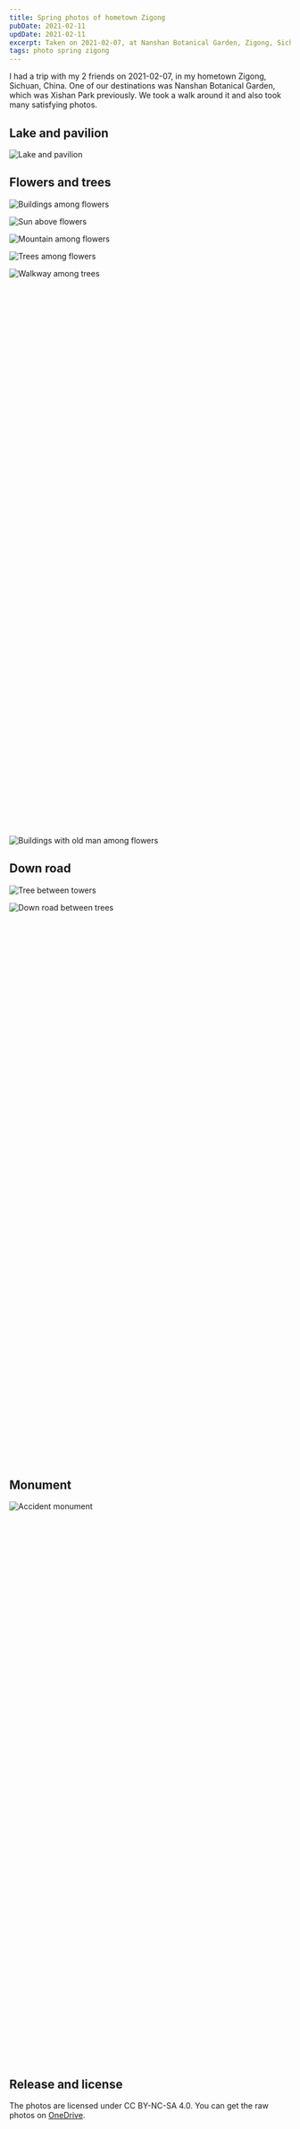 ```yaml
---
title: Spring photos of hometown Zigong
pubDate: 2021-02-11
updDate: 2021-02-11
excerpt: Taken on 2021-02-07, at Nanshan Botanical Garden, Zigong, Sichuan, China. All licensed under CC BY-NC-SA 4.0.
tags: photo spring zigong
---
```


I had a trip with my 2 friends on 2021-02-07, in my hometown Zigong, Sichuan, China.
One of our destinations was Nanshan Botanical Garden, which was Xishan Park previously.
We took a walk around it and also took many satisfying photos.

## Lake and pavilion

![Lake and pavilion](images/zigong-2021-02-07/pavilion-in-lake.jpg)

## Flowers and trees

![Buildings among flowers](images/zigong-2021-02-07/buildings-among-flowers.jpg)

![Sun above flowers](images/zigong-2021-02-07/sun-above-flowers.jpg)

![Mountain among flowers](images/zigong-2021-02-07/mountain-among-flowers.jpg)

![Trees among flowers](images/zigong-2021-02-07/trees-among-flowers-fixed.jpg)

<div style="width: 560px; height: 1000px; margin-left: auto; margin-right: auto">

![Walkway among trees](images/zigong-2021-02-07/walkway-among-trees.jpg)

</div>

![Buildings with old man among flowers](images/zigong-2021-02-07/buildings-with-old-man-among-flowers.jpg)

## Down road

![Tree between towers](images/zigong-2021-02-07/tree-between-towers.jpg)

<div style="width: 560px; height: 1000px; margin-left: auto; margin-right: auto">

![Down road between trees](images/zigong-2021-02-07/down-road-between-trees.jpg)

</div>

## Monument

<div style="width: 560px; height: 1000px; margin-left: auto; margin-right: auto">

![Accident monument](images/zigong-2021-02-07/accident-monument.jpg)

</div>

## Release and license

The photos are licensed under CC BY-NC-SA 4.0.
You can get the raw photos on [OneDrive][zigong-2021-02-07@OneDrive].

[zigong-2021-02-07@OneDrive]: https://myl7-my.sharepoint.com/:f:/g/personal/myl_myl7_onmicrosoft_com/Ei2g3p9cOnhLjkRYckwupRkBsJfITY4EJSA681jF71WSNQ?e=oO1UlM
